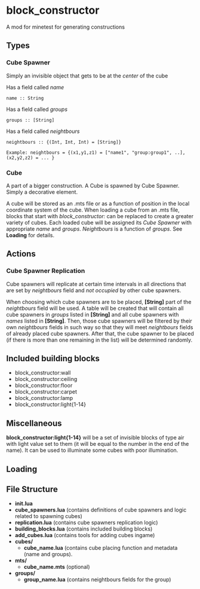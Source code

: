 # block_constructor
A mod for minetest for generating constructions

## Types
### Cube Spawner
Simply an invisible object that gets to be at the *center* of the cube

Has a field called *name*

    name :: String

Has a field called *groups*

    groups :: [String]

Has a field called *neightbours*

    neightbours :: {(Int, Int, Int) = [String]}
        
    Example: neightbours = {(x1,y1,z1) = ["name1", "group:group1", ..], (x2,y2,z2) = ... }

### Cube
A part of a bigger construction. A Cube is spawned by Cube Spawner.
Simply a decorative element.
    
A cube will be stored as an .mts file or as a function of position in the
local coordinate system of the cube. When loading a cube from an .mts file,
blocks that start with *block_constructor:* can be replaced to create a greater
variety of cubes. Each loaded cube will be assigned its *Cube Spawner* with
appropriate *name* and *groups*. *Neightbours* is a function of *groups*.
See **Loading** for details.

## Actions
### Cube Spawner Replication
Cube spawners will replicate at certain time intervals in all directions that
are set by *neightbours* field and *not occupied* by other cube spawners.

When choosing which cube spawners are to be placed, **[String]** part of the
*neightbours* field will be used. A table will be created that will contain all
cube spawners in *groups* listed in **[String]** and all cube spawners with
*names* listed in **[String]**. Then, those cube spawners will be filtered
by their own *neightbours* fields in such way so that they will meet
*neightbours* fields of already placed cube spawners. After that,
the cube spawner to be placed (if there is more than one remaining in the list)
will be determined randomly.


## Included building blocks
* block_constructor:wall
* block_constructor:ceiling
* block_constructor:floor
* block_constructor:carpet
* block_constructor:lamp
* block_constructor:light{1-14}

## Miscellaneous
**block_constructor:light{1-14}** will be a set of invisible blocks of type air
with light value set to them (it will be equal to the number in the end of the name).
It can be used to illuminate some cubes with poor illumination.

## Loading

## File Structure
* **init.lua**
* **cube_spawners.lua** (contains definitions of cube spawners and logic related to
  spawning cubes)
* **replication.lua** (contains cube spawners replication logic)
* **building_blocks.lua** (contains included building blocks)
* **add_cubes.lua** (contains tools for adding cubes ingame)
* **cubes/**
  * **cube_name.lua** (contains cube placing function and metadata (name and groups).
* **mts/**
  * **cube_name.mts** (optional)
* **groups/**
  * **group_name.lua** (contains neightbours fields for the group)
